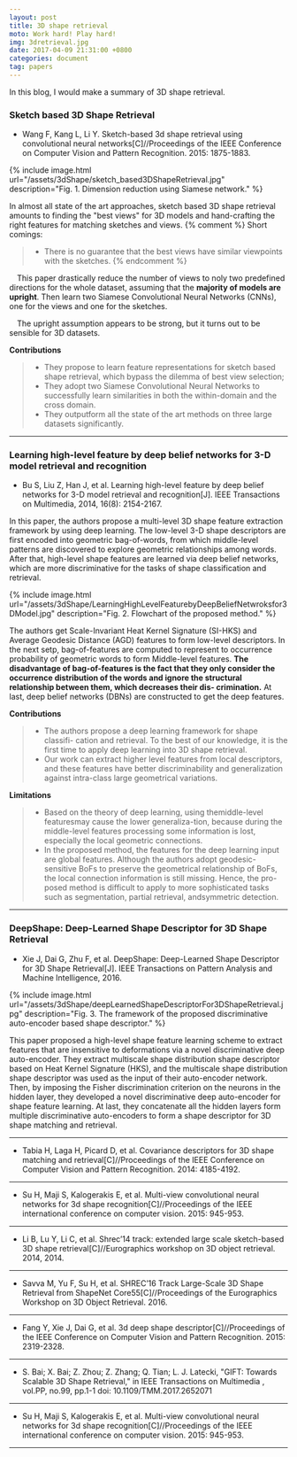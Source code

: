 ```yaml
---
layout: post
title: 3D shape retrieval 
moto: Work hard! Play hard!
img: 3dretrieval.jpg
date: 2017-04-09 21:31:00 +0800
categories: document
tag: papers
---
```


In this blog, I would make a summary of 3D shape retrieval.

### Sketch based 3D Shape Retrieval

* Wang F, Kang L, Li Y. Sketch-based 3d shape retrieval using convolutional neural networks[C]//Proceedings of the IEEE Conference on Computer Vision and Pattern Recognition. 2015: 1875-1883.

{% include image.html url="/assets/3dShape/sketch_based3DShapeRetrieval.jpg" description="Fig. 1. Dimension reduction using Siamese network." %}

<!-- ![pipline]({{site.url}}/assets/3dShape/sketch_based3DShapeRetrieval.jpg) -->

In almost all state of the art approaches, sketch based 3D shape retrieval amounts to finding the "best views" for 3D models and hand-crafting the right features for matching sketches and views.
{% comment %} 
Short comings:
>	* There is no guarantee that the best views have similar viewpoints with the sketches.
{% endcomment %} 

&ensp;&ensp;This paper drastically reduce the number of views to noly two predefined directions for the whole dataset, assuming that the **majority of models are upright**. Then learn two Siamese Convolutional Neural Networks (CNNs), one for the views and one for the sketches.

&ensp;&ensp;The upright assumption appears to be strong, but it turns out to be sensible for 3D datasets.

**Contributions**

> - They propose to learn feature representations for sketch based shape retrieval, which bypass the dilemma of best view selection;
> - They adopt two Siamese Convolutional Neural Networks to successfully learn similarities in both the within-domain and the cross domain.
> - They outputform all the state of the art methods on three large datasets significantly.

---

### Learning high-level feature by deep belief networks for 3-D model retrieval and recognition

* Bu S, Liu Z, Han J, et al. Learning high-level feature by deep belief networks for 3-D model retrieval and recognition[J]. IEEE Transactions on Multimedia, 2014, 16(8): 2154-2167.

In this paper, the authors propose a multi-level 3D shape feature extraction framework by using deep learning. 
The low-level 3-D shape descriptors are first encoded into geometric bag-of-words, from which middle-level patterns are discovered to explore geometric relationships among words. After that, high-level shape features are learned via deep belief networks, which are more discriminative for the tasks of shape classification and retrieval.

<!-- ![pipline]({{site.url}}/assets/3dShape/LearningHighLevelFeaturebyDeepBeliefNetwroksfor3DModel.jpg) -->
{% include image.html url="/assets/3dShape/LearningHighLevelFeaturebyDeepBeliefNetwroksfor3DModel.jpg" description="Fig. 2. Flowchart of the proposed method." %}


The authors get Scale-Invariant Heat Kernel Signature (SI-HKS) and Average Geodesic Distance (AGD) features to form low-level descriptors. In the next setp, bag-of-features are computed to represent to occurrence probability of geometric words to form Middle-level features. **The disadvantage of bag-of-features is the fact that they only consider the occurrence distribution of the words and ignore the structural relationship between them, which decreases their dis- crimination.** At last, deep belief networks (DBNs) are constructed to get the deep features.


**Contributions**

> - The authors propose a deep learning framework for shape classifi- cation and retrieval. To the best of our knowledge, it is the first time to apply deep learning into 3D shape retrieval.
> - Our work can extract higher level features from local descriptors, and these features have better discriminability and generalization against intra-class large geometrical variations.


**Limitations**
> - Based on the theory of deep learning, using themiddle-level featuresmay cause the lower generaliza-tion, because during the middle-level features processing some information is lost, especially the local geometric connections.
> - In the proposed method, the features for the deep learning input are global features. Although the authors adopt geodesic-sensitive BoFs to preserve the geometrical relationship of BoFs, the local connection information is still missing. Hence, the pro-posed method is difficult to apply to more sophisticated tasks such as segmentation, partial retrieval, andsymmetric detection.

---

### DeepShape: Deep-Learned Shape Descriptor for 3D Shape Retrieval

* Xie J, Dai G, Zhu F, et al. DeepShape: Deep-Learned Shape Descriptor for 3D Shape Retrieval[J]. IEEE Transactions on Pattern Analysis and Machine Intelligence, 2016.

{% include image.html url="/assets/3dShape/deepLearnedShapeDescriptorFor3DShapeRetrieval.jpg" description="Fig. 3. The framework of the proposed discriminative auto-encoder based shape descriptor." %}


This paper proposed a high-level shape feature learning scheme to extract features that are insensitive to deformations via a novel discriminative deep auto-encoder. They extract multiscale shape distribution shape descriptor based on Heat Kernel Signature (HKS), and the multiscale shape distribution shape descriptor was used as the input of their auto-encoder network. Then, by imposing the Fisher discrimination criterion on the neurons in the hidden layer, they developed a novel discriminative deep auto-encoder for shape feature learning. At last, they concatenate all the hidden layers form multiple discriminative auto-encoders to form a shape descriptor for 3D shape matching and retrieval.


---

* Tabia H, Laga H, Picard D, et al. Covariance descriptors for 3D shape matching and retrieval[C]//Proceedings of the IEEE Conference on Computer Vision and Pattern Recognition. 2014: 4185-4192.

---

* Su H, Maji S, Kalogerakis E, et al. Multi-view convolutional neural networks for 3d shape recognition[C]//Proceedings of the IEEE international conference on computer vision. 2015: 945-953.

---

* Li B, Lu Y, Li C, et al. Shrec’14 track: extended large scale sketch-based 3D shape retrieval[C]//Eurographics workshop on 3D object retrieval. 2014, 2014.

---

* Savva M, Yu F, Su H, et al. SHREC’16 Track Large-Scale 3D Shape Retrieval from ShapeNet Core55[C]//Proceedings of the Eurographics Workshop on 3D Object Retrieval. 2016.

---

* Fang Y, Xie J, Dai G, et al. 3d deep shape descriptor[C]//Proceedings of the IEEE Conference on Computer Vision and Pattern Recognition. 2015: 2319-2328.

---

* S. Bai; X. Bai; Z. Zhou; Z. Zhang; Q. Tian; L. J. Latecki, "GIFT: Towards Scalable 3D Shape Retrieval," in IEEE Transactions on Multimedia , vol.PP, no.99, pp.1-1
doi: 10.1109/TMM.2017.2652071

---

* Su H, Maji S, Kalogerakis E, et al. Multi-view convolutional neural networks for 3d shape recognition[C]//Proceedings of the IEEE international conference on computer vision. 2015: 945-953.

---